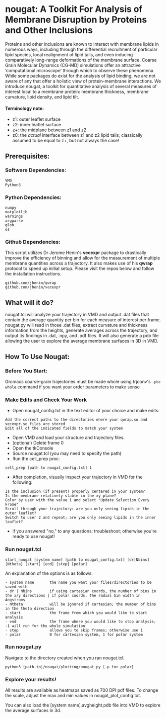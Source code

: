 # nougat: A Toolkit For Analysis of Membrane Disruption by Proteins and Other Inclusions

Proteins and other inclusions are known to interact with membrane lipids in numerous ways, including through the differential recruitment of particular lipid species, local realignment of lipid tails, and even inducing comparatively long-range deformations of the membrane surface. Coarse Grain Molecular Dynamics (CG-MD) simulations offer an attractive ‘computational microscope’ through which to observe these phenomena. While some packages do exist for the analysis of lipid binding, we are not aware of any that offer a holistic view of protein-membrane interactions. We introduce nougat, a toolkit for quantitative analysis of several measures of interest local to a membrane protein: membrane thickness, membrane curvature, lipid density, and lipid tilt.

#### Terminology note:
- z1: outer leaflet surface
- z2: inner leaflet surface
- z+: the midplane between z1 and z2
- z0: the _actual_ interface between z1 and z2 lipid tails; classically assumed to be equal to z+, but not always the case!

## Prerequisites:

### Software Dependencies:
```
VMD
Python3
```

### Python Dependencies:
```
numpy
matplotlib
warnings
argparse
glob
os
```

### Github Dependencies:
This script utilizes Dr Jerome Henin's **vecexpr** package to drastically improve the efficiency of binning and allow for the measurement of multiple membrane quantities across a trajectory. It also makes use of his **qwrap** protocol to speed up initial setup. Please visit the repos below and follow the installation instructions.
```
github.com/jhenin/qwrap
github.com/jhenin/vecexpr
```


## What will it do?
nougat.tcl will analyze your trajectory in VMD and output .dat files that contain the average quantity per bin for each measure of interest per frame. nougat.py will read in those .dat files, extract curvature and thickness information from the heights, generate averages across the trajectory, and output its findings in .dat, .npy, and .pdf files. It will also generate a pdb file allowing the user to explore the average membrane surfaces in 3D in VMD. 

## How To Use Nougat:
### Before You Start:
Gromacs coarse-grain trajectories must be made whole using trjconv's `-pbc whole` command if you want your order parameters to make sense

### Make Edits and Check Your Work
- Open nougat_config.txt in the text editor of your choice and make edits:
```
Add the correct paths to the directories where your qwrap.so and vecexpr.so files are stored 
Edit all of the indicated fields to match your system
```
- Open VMD and load your structure and trajectory files. 
- (optional) Delete frame 0
- Open the tkConsole
- Source nougat.tcl (you may need to specify the path)
- Run the cell_prep proc:
```
cell_prep [path to nougat_config.txt] 1
```
- After completion, visually inspect your trajectory in VMD for the following:
```
Is the inclusion (if present) properly centered in your system?
Is the membrane relatively stable in the xy plane?
Color by user with the value 1 and select "Update Selection Every Frame"
Scroll through your trajectory: are you only seeing lipids in the outer leaflet?
Switch to user 2 and repeat; are you only seeing lipids in the inner leaflet?
```
- if you answered "no," to any questions: troubleshoot; otherwise you're ready to use nougat!

### Run nougat.tcl

```
start_nougat [system name] [path to nougat_config.txt] [dr|Nbins] [Ntheta] [start] [end] [step] [polar]
```
An explanation of the options is as follows:
```
- system name       the name you want your files/directories to be saved with
- dr | Nbins        if using cartesian coords, the number of bins in the x/y directions | if polar coords, the radial bin width in Angstroms
- Ntheta            will be ignored if cartesian; the number of bins in the theta direction 
- start             the frame from which you would like to start analysis
- end               the frame where you would like to stop analysis; -1 will run for the whole simulation
- step              allows you to skip frames; otherwise use 1
- polar             0 for cartesian system, 1 for polar system
```

###  Run nougat.py
Navigate to the directory created when you ran nougat.tcl.

```
python3 [path-to]/nougat/plotting/nougat.py [-p for polar]
```

### Explore your results!
All results are available as heatmaps saved as 700 DPI pdf files. To change the scale, adjust the max and min values in nougat_plot_config.txt.

You can also load the [system name].avgheight.pdb file into VMD to explore the average surfaces in 3d. 
